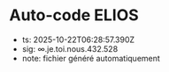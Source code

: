 # Auto-code ELIOS
- ts: 2025-10-22T06:28:57.390Z
- sig: ∞.je.toi.nous.432.528
- note: fichier généré automatiquement